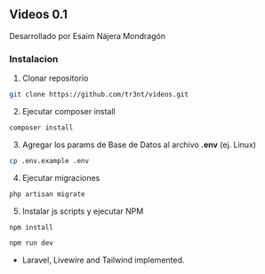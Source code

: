 ## Videos 0.1
Desarrollado por Esaim Nájera Mondragón

### Instalacion
1. Clonar repositorio
```bash
git clone https://github.com/tr3nt/videos.git
```
2. Ejecutar composer install
```bash
composer install
```
3. Agregar los params de Base de Datos al archivo **.env** (ej. Linux)
```bash
cp .env.example .env
```
4. Ejecutar migraciones
```bash
php artisan migrate
```
5. Instalar js scripts y ejecutar NPM
```bash
npm install
```
```bash
npm run dev
```
- Laravel, Livewire and Tailwind implemented.